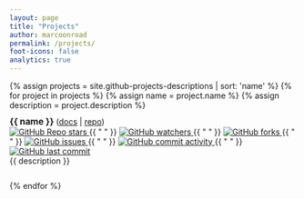 ```yaml
---
layout: page
title: "Projects"
author: marcoonroad
permalink: /projects/
foot-icons: false
analytics: true
---
```


<style>
    .github-project-name {
        font-weight: bold;
        font-size: 1.1em;
    }

    .github-project-item {
        /*
        display: inline-block;
        */
        padding-top: 0.75em;
        padding-bottom: 0.75em;
    }
    .github-project-item:last-of-type hr {
        display: none;
        visibility: none;
    }
    .github-project-topics li {
        display: inline-block;
        margin-left: 0.2em;
        margin-right: 0.2em;
        margin-top: 0.1em;
        margin-bottom: 0.1em;
        color: white;
        background-color: black;
        padding-left: 0.5em;
        padding-right: 0.5em;
        padding-bottom: 0.25em;
        padding-top: 0.25em;
        border-radius: 10px;
        font-size: 0.8em;
    }
    .github-project-topics li a,
    .github-project-topics li a:hover {
        text-transform: none;
        text-decoration: none;
        color: white;
    }
    .github-project-topics li:hover {
        opacity: 0.9;
    }
    .github-project-topics:first-child {
        margin-left: 0em;
    }
    .github-project-topics:last-child {
        margin-right: 0em;
    }
    .github-project-description {
        font-style: none;
    }
    ul.github-projects-list {
        list-style-type: none;
        padding: 0;
        margin: 0;
    }
</style>

<div class="github-projects-descriptions">
<ul class="github-projects-list">
{% assign projects = site.github-projects-descriptions | sort: 'name' %}
{% for project in projects %}
   {% assign name = project.name %}
   {% assign description = project.description %}
    <li id="github-project-{{ name }}" class="github-project-item">
        <span class="github-project-name">{{ name }}</span>
        (<a href="https://marcoonroad.dev/{{ name }}">docs</a> |
        <a href="https://github.com/marcoonroad/{{ name }}">repo</a>) <br/>
        <a href="https://github.com/marcoonroad/{{ name }}/stargazers">
            <img alt="GitHub Repo stars" src="https://img.shields.io/github/stars/marcoonroad/{{ name }}">
        </a>
        <!-- Stars :star: <span id="github-project-{{ name }}-stars">?</span> --> <span>{{ " " }}</span>
        <a href="https://github.com/marcoonroad/{{ name }}/watchers">
            <img alt="GitHub watchers" src="https://img.shields.io/github/watchers/marcoonroad/{{ name }}">
        </a>
        <!-- Watches :eye: <span id="github-project-{{ name }}-watches">?</span> --> <span>{{ " " }}</span>
        <a href="https://github.com/marcoonroad/{{ name }}/network/members">
            <img alt="GitHub forks" src="https://img.shields.io/github/forks/marcoonroad/{{ name }}">
        </a>
        <!-- Forks :fork_and_knife: <span id="github-project-{{ name }}-forks">?</span> --> <span>{{ " " }}</span>
        <a href="https://github.com/marcoonroad/{{ name }}/issues">
            <img alt="GitHub issues" src="https://img.shields.io/github/issues/marcoonroad/{{ name }}"/>
        </a>
        <span>{{ " " }}</span>
        <a href="https://github.com/marcoonroad/{{ name }}/pulse">
        <img alt="GitHub commit activity" src="https://img.shields.io/github/commit-activity/y/marcoonroad/{{ name }}"/>
        </a>
        <span>{{ " " }}</span>
        <a href="https://github.com/marcoonroad/{{ name }}/commits">
        <img alt="GitHub last commit" src="https://img.shields.io/github/last-commit/marcoonroad/{{ name }}"/>
        </a>
        <!-- Issues :information_source: <span id="github-project-{{ name }}-issues">?</span> --> <br/>
        <span id="github-project-{{ name }}-description" class="github-project-description">{{ description }}</span> <br/>
        <ul id="github-project-{{ name }}-topics" class="github-project-topics"></ul>
        <script>
            (async () => {
                /*
                let etag = localStorage.getItem('github-project-{{ name }}-etag');
                let modified = localStorage.getItem('github-project-{{ name }}-modified');
                let cached = localStorage.getItem('github-project-{{ name }}-cached') || '{}';
                const url = 'https://api.github.com/repos/marcoonroad/{{ name }}';
                const headers = {
                    'Accept': 'application/vnd.github.v3+json',
                };
                if (!!etag) {
                    headers['If-None-Match'] = '"' + etag + '"';
                }
                if (!!modified) {
                    headers['If-Modified-Since'] = modified;
                }
                const cache = 'default';
                const span = document.querySelector("#github-project-{{ name }}-description");
                let response = null;
                if (!span.innerText && !span.innerHTML) {
                    response = await fetch(url, { headers, cache });
                }
                let retries = 1;
                while (response != null && response.status == 403) {
                    if (retries > 3) {
                        response = null;
                        //span.innerHTML = '<span style="color: red">Failed to retrieve project description!</span>';
                        //return;
                        break;
                    }
                    await new Promise((resolve, reject) => {
                        setTimeout(() => resolve(true), 1000);
                    });
                    response = await fetch(url, { headers, cache });
                    retries += 1;
                }
                let json = {};
                if (response == null || response.status == 304 || retries > 3) {
                    json = JSON.parse(cached);
                }
                else {
                    json = await response.json();
                    cached = JSON.stringify(json);
                    etag = response.headers.get('etag');
                    modified = response.headers.get('last-modified');
                    if (etag.startsWith('"') || etag.endsWith('"')) {
                        etag = etag.replace(/"/g, '');
                    }
                    localStorage.setItem('github-project-{{ name }}-etag', etag);
                    localStorage.setItem('github-project-{{ name }}-cached', cached);
                    localStorage.setItem('github-project-{{ name }}-modified', modified);
                }
                if (json.description) {
                    let description = json.description
                        .split(' ')
                        .filter(word => !word.startsWith(':') && !word.endsWith(':'))
                        .join(' ');
                    span.innerText = description;
                }
                if (json.topics) {
                    const topics = document.querySelector("#github-project-{{ name }}-topics");
                    topics.innerHTML = topics.innerHTML || "";
                    for (let topic of json.topics) {
                        topics.innerHTML += '<li><a href="https://github.com/topics/' + topic + '">#' + topic + '</a></li>';
                    }
                }
                */
                //const forks = json.forks_count;
                //const issues = json.open_issues_count;
                //const stars = json.stargazers_count;
                //const watches = json.watchers_count;
                //document.querySelector("#github-project-{{ name }}-forks").innerText = forks;
                //document.querySelector("#github-project-{{ name }}-stars").innerText = stars;
                // document.querySelector("#github-project-{{ name }}-issues").innerText = issues;
                //document.querySelector("#github-project-{{ name }}-watches").innerText = watches;
            })().catch(console.error);
        </script>
        <br/>
        <hr/>
    </li>
{% endfor %}
</ul>
</div>
